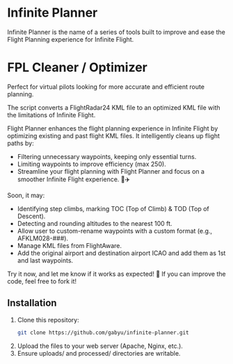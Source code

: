 # Infinite Planner
Infinite Planner is the name of a series of tools built to improve and ease the Flight Planning experience for Infinite Flight.

# FPL Cleaner / Optimizer
Perfect for virtual pilots looking for more accurate and efficient route planning.

The script converts a FlightRadar24 KML file to an optimized KML file with the limitations of Infinite Flight. 

Flight Planner enhances the flight planning experience in Infinite Flight by optimizing existing and past flight KML files. It intelligently cleans up flight paths by:
- Filtering unnecessary waypoints, keeping only essential turns.
- Limiting waypoints to improve efficiency (max 250).
- Streamline your flight planning with Flight Planner and focus on a smoother Infinite Flight experience. 🚀✈️

Soon, it may:
- Identifying step climbs, marking TOC (Top of Climb) & TOD (Top of Descent).
- Detecting and rounding altitudes to the nearest 100 ft.
- Allow user to custom-rename waypoints with a custom format (e.g., AFKLM028-###).
- Manage KML files from FlightAware.
- Add the original airport and destination airport ICAO and add them as 1st and last waypoints.

Try it now, and let me know if it works as expected! 🚀
If you can improve the code, feel free to fork it!


## Installation
1. Clone this repository:  
   ```bash
   git clone https://github.com/gabyu/infinite-planner.git
   
2. Upload the files to your web server (Apache, Nginx, etc.).
3. Ensure uploads/ and processed/ directories are writable.
